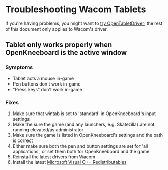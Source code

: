# Troubleshooting Wacom Tablets

If you're having problems, you might want to [try OpenTabletDriver](https://go.openkneeboard.com/otd-ipc); the rest of this document only applies to Wacom's driver.

## Tablet only works properly when OpenKneeboard is the active window

### Symptoms

- Tablet acts a mouse in-game
- Pen buttons don't work in-game
- "Press keys" don't work in-game

### Fixes

1. Make sure that wintab is set to 'standard' in OpenKneeboard's input settings
2. Make the sure the game (and any launchers, e.g. Skatezilla) are not running elevated/as administrator
3. Make sure the game is listed in OpenKneeboard's settings and the path is correct
4. Either make sure both the pen and button settings are set for 'all applications', or set them both for OpenKneeboard and the game
5. Reinstall the latest drivers from Wacom
6. Install the latest [Microsoft Visual C++ Redistributables](https://aka.ms/vs/17/release/vc_redist.x64.exe)
